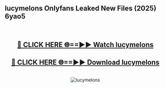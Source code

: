 <h2>lucymelons Onlyfans Leaked New Files (2025) 6yao5</h2>
<br>
<div align="center">
<h2><a href="https://mediafiles.top/lucymelons&ref=git" rel="nofollow">🔴 CLICK HERE 🌐==►► Watch lucymelons</a></h2>
<h2><a href="https://mediafiles.top/lucymelons&ref=git" rel="nofollow">🔴 CLICK HERE 🌐==►► Download lucymelons</a></h2>
<br>
<a href="https://mediafiles.top/lucymelons&ref=git" rel="nofollow" data-target="animated-image.originalLink"><img src="https://i.ibb.co.com/xMMVF88/686577567.gif" alt="lucymelons" style="max-width: 100%; display: inline-block;" data-target="animated-image.originalImage"></a>
</div>
<br>
<br>